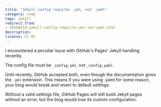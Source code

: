 ```yaml
---
title: "Jekyll config requires .yml, not .yaml"
category: comp
tags: jekyll
redirect_from:
- 20160414-jekyll-config-requires-yml-not-yaml.html
description: 
license: CC BY
---
```


I encountered a peculiar issue with GitHub's Pages' Jekyll handling recently.

The config file must be `_config.yml`, not `_config.yaml`.

Until recently, GitHub accepted both, even though the documentation gives the
`.yml` extension. This means if you were using .yaml for some reason, your blog
would break and revert to default settings.

Without a valid settings file, GitHub Pages will still build Jekyll pages
without an error, but the blog would lose its custom configuration.
